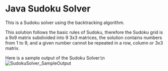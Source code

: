 # Java Sudoku Solver

This is a Sudoku solver using the backtracking algorithm.

This solution follows the basic rules of Sudoku, therefore the Sudoku grid is a 9x9 matrix subdivided into 9 3x3 matrices, the solution contains numbers from 1 to 9, and 
a given number cannot be repeated in a row, column or 3x3 matrix.

Here is a sample output of the Sudoku Solver:\n
![SudokuSolver_SampleOutput](https://user-images.githubusercontent.com/78096080/148873908-187f7a30-ce26-436b-a762-34481e558ae0.png)

